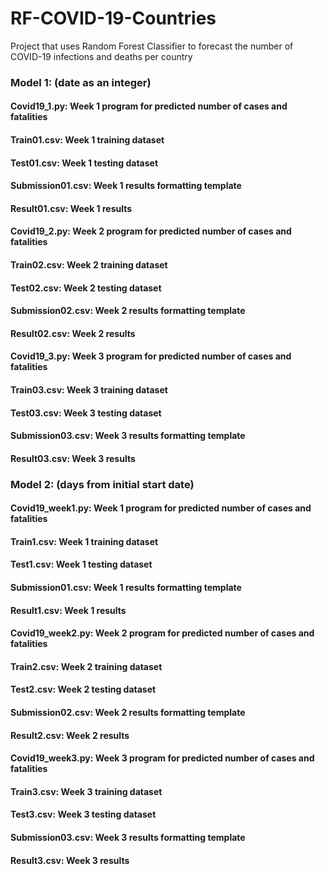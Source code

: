 # RF-COVID-19-Countries
Project that uses Random Forest Classifier to forecast the number of COVID-19 infections and deaths per country
### Model 1: (date as an integer)
#### Covid19_1.py: Week 1 program for predicted number of cases and fatalities 
#### Train01.csv: Week 1 training dataset
#### Test01.csv: Week 1 testing dataset
#### Submission01.csv: Week 1 results formatting template
#### Result01.csv: Week 1 results
#### Covid19_2.py: Week 2 program for predicted number of cases and fatalities
#### Train02.csv: Week 2 training dataset
#### Test02.csv: Week 2 testing dataset
#### Submission02.csv: Week 2 results formatting template
#### Result02.csv: Week 2 results
#### Covid19_3.py: Week 3 program for predicted number of cases and fatalities
#### Train03.csv: Week 3 training dataset
#### Test03.csv: Week 3 testing dataset 
#### Submission03.csv: Week 3 results formatting template
#### Result03.csv: Week 3 results

### Model 2: (days from initial start date)
#### Covid19_week1.py: Week 1 program for predicted number of cases and fatalities
#### Train1.csv: Week 1 training dataset
#### Test1.csv: Week 1 testing dataset
#### Submission01.csv: Week 1 results formatting template
#### Result1.csv: Week 1 results
#### Covid19_week2.py: Week 2 program for predicted number of cases and fatalities
#### Train2.csv: Week 2 training dataset
#### Test2.csv: Week 2 testing dataset
#### Submission02.csv: Week 2 results formatting template
#### Result2.csv: Week 2 results
#### Covid19_week3.py: Week 3 program for predicted number of cases and fatalities
#### Train3.csv: Week 3 training dataset
#### Test3.csv: Week 3 testing dataset
#### Submission03.csv: Week 3 results formatting template
#### Result3.csv: Week 3 results
